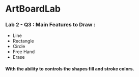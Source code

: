 # ArtBoardLab
### Lab 2 - Q3 : Main Features to Draw :
* Line
* Rectangle
* Circle
* Free Hand
* Erase 
#### With the ability to controls the shapes fill and stroke colors.
